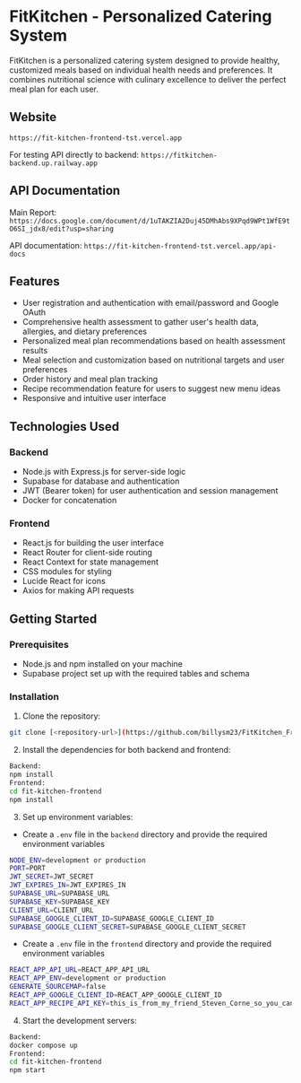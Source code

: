 # FitKitchen - Personalized Catering System

FitKitchen is a personalized catering system designed to provide healthy, customized meals based on individual health needs and preferences. It combines nutritional science with culinary excellence to deliver the perfect meal plan for each user.

## Website
`https://fit-kitchen-frontend-tst.vercel.app`

For testing API directly to backend: `https://fitkitchen-backend.up.railway.app`

## API Documentation
Main Report: `https://docs.google.com/document/d/1uTAKZIA2Duj45DMhAbs9XPqd9WPt1WfE9tO6SI_jdx8/edit?usp=sharing`

API documentation: `https://fit-kitchen-frontend-tst.vercel.app/api-docs` 

## Features

- User registration and authentication with email/password and Google OAuth
- Comprehensive health assessment to gather user's health data, allergies, and dietary preferences
- Personalized meal plan recommendations based on health assessment results
- Meal selection and customization based on nutritional targets and user preferences
- Order history and meal plan tracking
- Recipe recommendation feature for users to suggest new menu ideas
- Responsive and intuitive user interface

## Technologies Used

### Backend
- Node.js with Express.js for server-side logic
- Supabase for database and authentication
- JWT (Bearer token) for user authentication and session management
- Docker for concatenation

### Frontend
- React.js for building the user interface
- React Router for client-side routing
- React Context for state management
- CSS modules for styling
- Lucide React for icons
- Axios for making API requests

## Getting Started

### Prerequisites
- Node.js and npm installed on your machine
- Supabase project set up with the required tables and schema

### Installation
1. Clone the repository:
```bash
git clone [<repository-url>](https://github.com/billysm23/FitKitchen_FrontendTST)(https://github.com/billysm23/FitKitchen_BackendTST)
```
2. Install the dependencies for both backend and frontend:
```bash
Backend:
npm install
Frontend:
cd fit-kitchen-frontend
npm install
```
3. Set up environment variables:
- Create a `.env` file in the `backend` directory and provide the required environment variables
```bash
NODE_ENV=development or production
PORT=PORT
JWT_SECRET=JWT_SECRET
JWT_EXPIRES_IN=JWT_EXPIRES_IN
SUPABASE_URL=SUPABASE_URL
SUPABASE_KEY=SUPABASE_KEY
CLIENT_URL=CLIENT_URL
SUPABASE_GOOGLE_CLIENT_ID=SUPABASE_GOOGLE_CLIENT_ID
SUPABASE_GOOGLE_CLIENT_SECRET=SUPABASE_GOOGLE_CLIENT_SECRET
```
- Create a `.env` file in the `frontend` directory and provide the required environment variables
```bash
REACT_APP_API_URL=REACT_APP_API_URL
REACT_APP_ENV=development or production
GENERATE_SOURCEMAP=false
REACT_APP_GOOGLE_CLIENT_ID=REACT_APP_GOOGLE_CLIENT_ID
REACT_APP_RECIPE_API_KEY=this_is_from_my_friend_Steven_Corne_so_you_can_ask_him
```

4. Start the development servers:
```bash
Backend:
docker compose up
Frontend:
cd fit-kitchen-frontend
npm start
```
